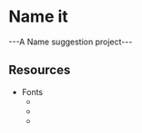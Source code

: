 # Name it

---A Name suggestion project---

## Resources

- Fonts
  - <link href="https://fonts.gstatic.com" />
  - <link href="https://fonts.googleapis.com/css2?family=Lato:ital,wght@0,100;0,300;0,400;0,700;0,900;1,100;1,300;1,400;1,700;1,900&display=swap" rel="stylesheet" />
  - <link href="https://fonts.googleapis.com/css2?family=Hachi+Maru+Pop&display=swap" rel="stylesheet" />
